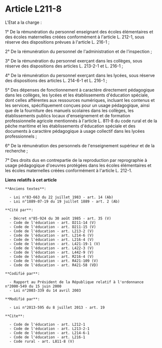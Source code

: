 # Article L211-8

L'Etat a la charge : 

1° De la rémunération du personnel enseignant des écoles élémentaires et des écoles maternelles créées conformément à
l'article L. 212-1, sous réserve des dispositions prévues à l'article L. 216-1 ; 

2° De la rémunération du personnel de l'administration et de l'inspection ; 

3° De la rémunération du personnel exerçant dans les collèges, sous réserve des dispositions des articles L. 213-2-1 et L.
216-1 ; 

4° De la rémunération du personnel exerçant dans les lycées, sous réserve des dispositions des articles L. 214-6-1 et L.
216-1 ; 

5° Des dépenses de fonctionnement à caractère directement pédagogique dans les collèges, les lycées et les établissements
d'éducation spéciale, dont celles afférentes aux ressources numériques, incluant les contenus et les services, spécifiquement
conçues pour un usage pédagogique, ainsi que de la fourniture des manuels scolaires dans les collèges, les établissements
publics locaux d'enseignement et de formation professionnelle agricole mentionnés à l'article L. 811-8 du code rural et de la
pêche maritime et les établissements d'éducation spéciale et des documents à caractère pédagogique à usage collectif dans les
lycées professionnels ; 

6° De la rémunération des personnels de l'enseignement supérieur et de la recherche ; 

7° Des droits dus en contrepartie de la reproduction par reprographie à usage pédagogique d'oeuvres protégées dans les écoles
élémentaires et les écoles maternelles créées conformément à l'article L. 212-1.

**Liens relatifs à cet article**

	**Anciens textes**:

	  - Loi n°83-663 du 22 juillet 1983 - art. 14 (Ab)
	  - Loi n°1889-07-19 du 19 juillet 1889 - art. 2 (Ab)

	**Cité par**:

	  - Décret n°85-924 du 30 août 1985 - art. 35 (V)
	  - Code de l'éducation - art. D211-14 (V)
	  - Code de l'éducation - art. D211-15 (V)
	  - Code de l'éducation - art. L213-2 (V)
	  - Code de l'éducation - art. L214-6 (V)
	  - Code de l'éducation - art. L216-4 (V)
	  - Code de l'éducation - art. L421-19-1 (V)
	  - Code de l'éducation - art. L422-3 (V)
	  - Code de l'éducation - art. L442-9 (V)
	  - Code de l'éducation - art. R216-4 (V)
	  - Code de l'éducation - art. R421-109 (V)
	  - Code de l'éducation - art. R421-58 (VD)

	**Codifié par**:

	  - Rapport au Président de la République relatif à l'ordonnance n°2000-549 du 15 juin 2000
	  - Loi n°2003-339 du 14 avril 2003

	**Modifié par**:

	  - Loi n°2013-595 du 8 juillet 2013 - art. 19

	**Cite**:

	  - Code de l'éducation - art. L212-1
	  - Code de l'éducation - art. L213-2-1
	  - Code de l'éducation - art. L214-6-1
	  - Code de l'éducation - art. L216-1
	  - Code rural - art. L811-8 (V)

